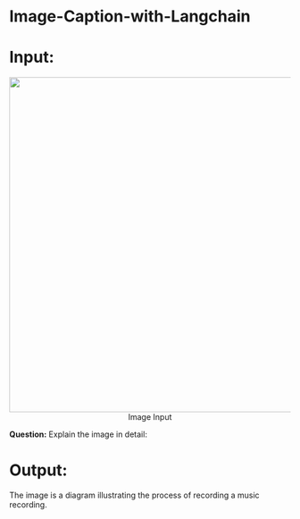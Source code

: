 # Image-Caption-with-Langchain

# Input:
<p align="center">
  <img width="600" src="https://raw.githubusercontent.com/Faiqaslam/Image-Captioning-with-Langchain/blob/main/image.png">
  </br>Image Input
</p>

<p> <b>Question:</b> Explain the image in detail:</p>

# Output:
The image is a diagram illustrating the process of recording a music recording.
